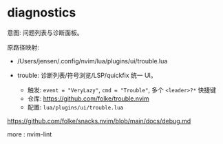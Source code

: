 # diagnostics

意图: 问题列表与诊断面板。

原路径映射:

- /Users/jensen/.config/nvim/lua/plugins/ui/trouble.lua

- trouble: 诊断列表/符号浏览/LSP/quickfix 统一 UI。
    - 触发: `event = "VeryLazy"`, `cmd = "Trouble"`, 多个 `<leader>?*` 快捷键
    - 仓库: <https://github.com/folke/trouble.nvim>
    - 配置: `lua/plugins/ui/trouble.lua`


https://github.com/folke/snacks.nvim/blob/main/docs/debug.md


more : nvim-lint
